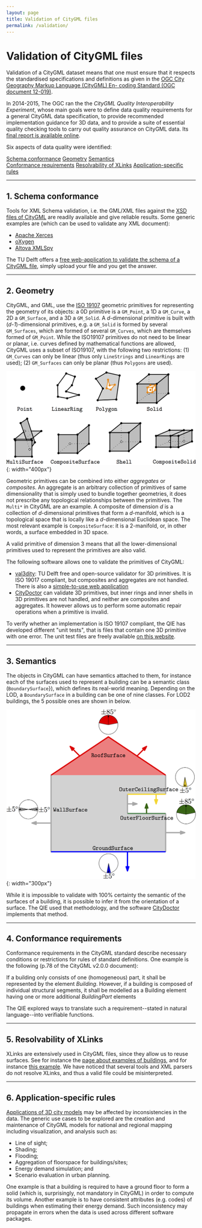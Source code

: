 ```yaml
---
layout: page
title: Validation of CityGML files
permalink: /validation/
---
```


# Validation of CityGML files

Validation of a CityGML dataset means that one must ensure that it respects the standardised specifications and definitions as given in the [OGC City Geography Markup Language (CityGML) En- coding Standard (OGC document 12-019)](https://portal.opengeospatial.org/files/?artifact_id=47842).

In 2014-2015, The OGC ran the the *CityGML Quality Interoperability Experiment*, whose main goals were to define data quality requirements for a general CityGML data specification, to provide recommended implementation guidance for 3D data, and to provide a suite of essential quality checking tools to carry out quality assurance on CityGML data.
Its [final report is available online](https://portal.opengeospatial.org/files/?artifact_id=68821).

Six aspects of data quality were identified:
  
<div class="row">
  <div class="col-md-6 col-sm-12">
    <div class="list-group">
      <a href="#schema-conformance" class="list-group-item list-group-item-info text-center">Schema conformance</a>
      <a href="#geometry" class="list-group-item list-group-item-info text-center">Geometry</a>
      <a href="#semantics" class="list-group-item list-group-item-info text-center">Semantics</a>
    </div>
  </div>
  <div class="col-md-6 col-sm-12">
    <div class="list-group">
      <a href="#conformance-requirements" class="list-group-item list-group-item-info text-center">Conformance requirements</a>
      <a href="#resolvability-of-xlinks" class="list-group-item list-group-item-info text-center">Resolvability of XLinks</a>
      <a href="#application-specific-rules" class="list-group-item list-group-item-info text-center">Application-specific rules</a>
    </div>
  </div>
</div>

- - - 

## 1. Schema conformance

Tools for XML Schema validation, i.e. the GML/XML files against the [XSD files of CityGML](/doc/) are readily available and give reliable results. 
Some generic examples are (which can be used to validate any XML document):

  - [Apache Xerces](http://xerces.apache.org) 
  - [oXygen](http://oxygenxml.com)
  - [Altova XMLSpy](https://www.altova.com/xmlspy.html)

The TU Delft offers a [free web-application to validate the schema of a CityGML file](http://geovalidation.bk.tudelft.nl/schemacitygml/), simply upload your file and you get the answer.


- - - 

## 2. Geometry

CityGML, and GML, use the [ISO 19107](http://www.iso.org/iso/catalogue_detail.htm?csnumber=26012) geometric primitives for representing the geometry of its objects: a 0D primitive is a `GM_Point`, a 1D a `GM_Curve`, a 2D a `GM_Surface`, and a 3D a `GM_Solid`.
A *d*-dimensional primitive is built with (*d-1*)-dimensional primitives, e.g. a `GM_Solid` is formed by several `GM_Surfaces`, which are formed of several `GM_Curves`, which are themselves formed of `GM_Point`.
While the ISO19107 primitives do not need to be linear or planar, i.e. curves defined by mathematical functions are allowed, CityGML uses a subset of ISO19107, with the following two restrictions: (1) `GM_Curves` can only be linear (thus only `LineStrings` and `LinearRings` are used); (2) `GM_Surfaces` can only be planar (thus `Polygons` are used).

![](geomprimitives.png){: width="400px"}

Geometric primitives can be combined into either *aggregates* or *composites*.
An aggregate is an arbitrary collection of primitives of same dimensionality that is simply used to bundle together geometries, it does not prescribe any topological relationships between the primitives.
The `Multi*` in CityGML are an example.
A composite of dimension *d* is a collection of *d*-dimensional primitives that form a *d*-manifold, which is a topological space that is locally like a *d*-dimensional Euclidean space. 
The most relevant example is `CompositeSurface`: it is a 2-manifold, or, in other words, a surface embedded in 3D space.

A valid primitive of dimension 3 means that all the lower-dimensional primitives used to represent the primitives are also valid.


The following software allows one to validate the primitives of CityGML:

  - [val3dity](https://github.com/tudelft3d/val3dity): TU Delft free and open-source validator for 3D primitives. It is ISO 19017 compliant, but composites and aggregates are not handled. There is also a [simple-to-use web application](http://geovalidation.bk.tudelft.nl/val3dity/)
  - [CityDoctor](http://www.citydoctor.eu) can validate 3D primitives, but inner rings and inner shells in 3D primitives are not handled, and neither are composites and aggregates. It however allows us to perform some automatic repair operations when a primitive is invalid.

To verify whether an implementation is ISO 19107 compliant, the QIE has developed different "unit tests", that is files that contain one 3D primitive with one error.
The unit test files are freely available [on this website](https://github.com/tudelft3d/CityGML-QIE-3Dvalidation).


- - - 

## 3. Semantics

The objects in CityGML can have semantics attached to them, for instance each of the surfaces used to represent a building can be a semantic class (`BoundarySurface`}), which defines its real-world meaning.
Depending on the LOD, a `BoundarySurface` in a building can be one of nine classes.
For LOD2 buildings, the 5 possible ones are shown in below.

![](semantics.png){: width="300px"}

While it is impossible to validate with 100% certainty the semantic of the surfaces of a building, it is possible to infer it from the orientation of a surface.
The QIE used that methodology, and the software [CityDoctor](http://www.citydoctor.eu) implements that method.


- - - 

## 4. Conformance requirements 

Conformance requirements in the CityGML standard describe necessary conditions or restrictions for rules of standard definitions.
One example is the following (p.78 of the CityGML v2.0.0 document):

  If a building only consists of one (homogeneous) part, it shall be represented by the element *Building*. However, if a building is composed of individual structural segments, it shall be modelled as a Building element having one or more additional *BuildingPart* elements

The QIE explored ways to translate such a requirement--stated in natural language--into verifiable functions.



- - - 

## 5. Resolvability of XLinks

XLinks are extensively used in CityGML files, since they allow us to reuse surfaces.
See for instance the [page about examples of buildings](/exampleclasses/building/), and for instance [this example](/exampleclasses/building/b1_lod2_s_w_sem.gml).
We have noticed that several tools and XML parsers do not resolve XLinks, and thus a valid file could be misinterpreted.



- - - 

## 6. Application-specific rules 

[Applications of 3D city models](aplications/) may be affected by inconsistencies in the data. 
The generic use cases to be explored are the creation and maintenance of CityGML
models for national and regional mapping including visualization, and analysis such as:

* Line of sight;
* Shading;
* Flooding;
* Aggregation of floorspace for buildings/sites;
* Energy demand simulation; and
* Scenario evaluation in urban planning.

One example is that a building is required to have a ground floor to form a solid (which is, surprisingly, not mandatory in CityGML) in order to compute its volume. 
Another example is to have consistent attributes (e.g. codes) of buildings when estimating their energy demand. Such inconsistency may propagate in errors when the data is used across different software packages.


